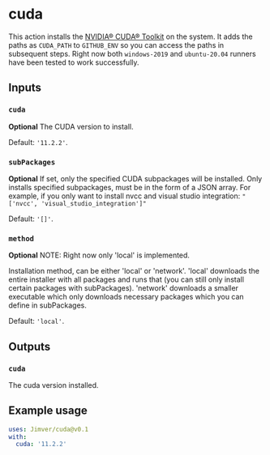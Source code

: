 # cuda

This action installs the [NVIDIA® CUDA® Toolkit](https://developer.nvidia.com/cuda-toolkit) on the system. It adds the paths as `CUDA_PATH` to `GITHUB_ENV` so you can access the paths in subsequent steps. Right now both `windows-2019` and `ubuntu-20.04` runners have been tested to work successfully.

## Inputs

### `cuda`

**Optional** The CUDA version to install.

Default: `'11.2.2'`.

### `subPackages`

**Optional** If set, only the specified CUDA subpackages will be installed.
Only installs specified subpackages, must be in the form of a JSON array. For example, if you only want to install nvcc and visual studio integration: `"['nvcc', 'visual_studio_integration']"`

Default: `'[]'`.

### `method`

**Optional** NOTE: Right now only 'local' is implemented.

Installation method, can be either 'local' or 'network'. 'local' downloads the entire installer with all packages and runs that (you can still only install certain packages with subPackages). 'network' downloads a smaller executable which only downloads necessary packages which you can define in subPackages.

Default: `'local'`.

## Outputs

### `cuda`

The cuda version installed.

## Example usage

```yaml
uses: Jimver/cuda@v0.1
with:
  cuda: '11.2.2'
```
